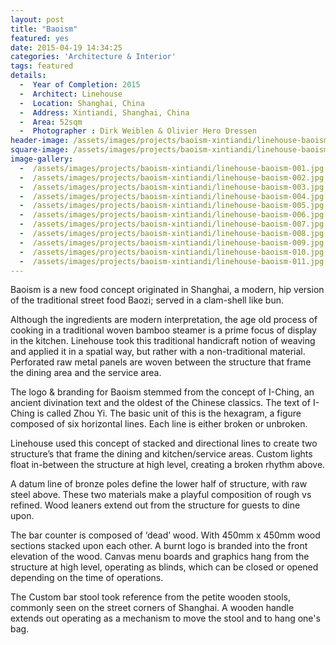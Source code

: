 ```yaml
---
layout: post
title: "Baoism"
featured: yes
date: 2015-04-19 14:34:25
categories: 'Architecture & Interior'
tags: featured
details:
  -  Year of Completion: 2015
  -  Architect: Linehouse
  -  Location: Shanghai, China
  -  Address: Xintiandi, Shanghai, China
  -  Area: 52sqm
  -  Photographer : Dirk Weiblen & Olivier Hero Dressen
header-image: /assets/images/projects/baoism-xintiandi/linehouse-baoism-011.jpg
square-image: /assets/images/projects/baoism-xintiandi/linehouse-baoism-square.jpg
image-gallery:
  -  /assets/images/projects/baoism-xintiandi/linehouse-baoism-001.jpg
  -  /assets/images/projects/baoism-xintiandi/linehouse-baoism-002.jpg
  -  /assets/images/projects/baoism-xintiandi/linehouse-baoism-003.jpg
  -  /assets/images/projects/baoism-xintiandi/linehouse-baoism-004.jpg
  -  /assets/images/projects/baoism-xintiandi/linehouse-baoism-005.jpg
  -  /assets/images/projects/baoism-xintiandi/linehouse-baoism-006.jpg
  -  /assets/images/projects/baoism-xintiandi/linehouse-baoism-007.jpg
  -  /assets/images/projects/baoism-xintiandi/linehouse-baoism-008.jpg
  -  /assets/images/projects/baoism-xintiandi/linehouse-baoism-009.jpg
  -  /assets/images/projects/baoism-xintiandi/linehouse-baoism-010.jpg
  -  /assets/images/projects/baoism-xintiandi/linehouse-baoism-011.jpg
---
```

Baoism is a new food concept originated in Shanghai, a modern, hip version of the traditional street food Baozi; served in a clam-shell like bun.

Although the ingredients are modern interpretation, the age old process of cooking in a traditional woven bamboo steamer is a prime focus of display in the kitchen. Linehouse took this traditional handicraft notion of weaving and applied it in a spatial way, but rather with a non-traditional material. Perforated raw metal panels are woven between the structure that frame the dining area and the service area.

The logo & branding for Baoism stemmed from the concept of I-Ching, an ancient divination text and the oldest of the Chinese classics. The text of I-Ching is called Zhou Yi. The basic unit of this is the hexagram, a figure composed of six horizontal lines. Each line is either broken or unbroken.

Linehouse used this concept of stacked and directional lines to create two structure’s that frame the dining and kitchen/service areas. Custom lights float in-between the structure at high level, creating a broken rhythm above.

A datum line of bronze poles define the lower half of structure, with raw steel above. These two materials make a playful composition of rough vs refined. Wood leaners extend out from the structure for guests to dine upon.

The bar counter is composed of ‘dead’ wood. With 450mm x 450mm wood sections stacked upon each other. A burnt logo is branded into the front elevation of the wood. Canvas menu boards and graphics hang from the structure at high level, operating as blinds, which can be closed or opened depending on the time of operations.

The Custom bar stool took reference from the petite wooden stools, commonly seen on the street corners of Shanghai. A wooden handle extends out operating as a mechanism to move the stool and to hang one's bag. 